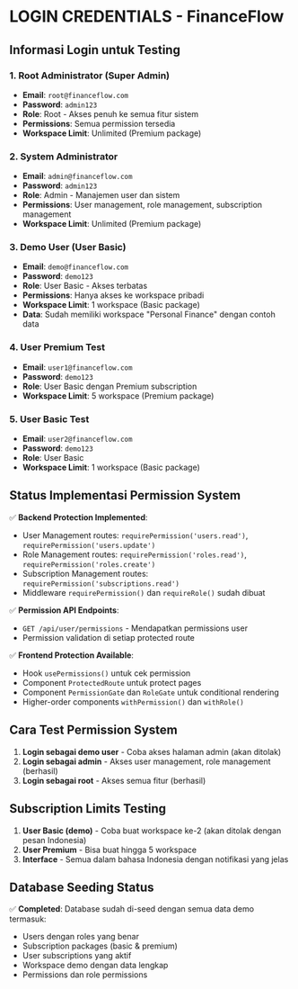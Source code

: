 # LOGIN CREDENTIALS - FinanceFlow

## Informasi Login untuk Testing

### 1. Root Administrator (Super Admin)
- **Email**: `root@financeflow.com`
- **Password**: `admin123`
- **Role**: Root - Akses penuh ke semua fitur sistem
- **Permissions**: Semua permission tersedia
- **Workspace Limit**: Unlimited (Premium package)

### 2. System Administrator 
- **Email**: `admin@financeflow.com`
- **Password**: `admin123`
- **Role**: Admin - Manajemen user dan sistem
- **Permissions**: User management, role management, subscription management
- **Workspace Limit**: Unlimited (Premium package)

### 3. Demo User (User Basic)
- **Email**: `demo@financeflow.com`
- **Password**: `demo123`
- **Role**: User Basic - Akses terbatas
- **Permissions**: Hanya akses ke workspace pribadi
- **Workspace Limit**: 1 workspace (Basic package)
- **Data**: Sudah memiliki workspace "Personal Finance" dengan contoh data

### 4. User Premium Test
- **Email**: `user1@financeflow.com`
- **Password**: `demo123`
- **Role**: User Basic dengan Premium subscription
- **Workspace Limit**: 5 workspace (Premium package)

### 5. User Basic Test
- **Email**: `user2@financeflow.com`
- **Password**: `demo123`
- **Role**: User Basic
- **Workspace Limit**: 1 workspace (Basic package)

## Status Implementasi Permission System

✅ **Backend Protection Implemented**:
- User Management routes: `requirePermission('users.read')`, `requirePermission('users.update')`
- Role Management routes: `requirePermission('roles.read')`, `requirePermission('roles.create')`
- Subscription Management routes: `requirePermission('subscriptions.read')`
- Middleware `requirePermission()` dan `requireRole()` sudah dibuat

✅ **Permission API Endpoints**:
- `GET /api/user/permissions` - Mendapatkan permissions user
- Permission validation di setiap protected route

✅ **Frontend Protection Available**:
- Hook `usePermissions()` untuk cek permission
- Component `ProtectedRoute` untuk protect pages
- Component `PermissionGate` dan `RoleGate` untuk conditional rendering
- Higher-order components `withPermission()` dan `withRole()`

## Cara Test Permission System

1. **Login sebagai demo user** - Coba akses halaman admin (akan ditolak)
2. **Login sebagai admin** - Akses user management, role management (berhasil)
3. **Login sebagai root** - Akses semua fitur (berhasil)

## Subscription Limits Testing

1. **User Basic (demo)** - Coba buat workspace ke-2 (akan ditolak dengan pesan Indonesia)
2. **User Premium** - Bisa buat hingga 5 workspace
3. **Interface** - Semua dalam bahasa Indonesia dengan notifikasi yang jelas

## Database Seeding Status

✅ **Completed**: Database sudah di-seed dengan semua data demo termasuk:
- Users dengan roles yang benar
- Subscription packages (basic & premium)  
- User subscriptions yang aktif
- Workspace demo dengan data lengkap
- Permissions dan role permissions